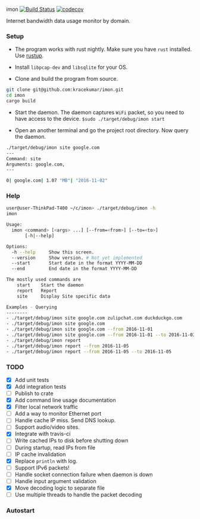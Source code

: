 imon [![Build Status](https://travis-ci.org/kracekumar/imon.svg)](https://travis-ci.org/kracekumar/imon) [![codecov](https://codecov.io/gh/kracekumar/imon/branch/master/graph/badge.svg)](https://codecov.io/gh/kracekumar/imon)

Internet bandwidth data usage monitor by domain.

### Setup

- The program works with rust nightly. Make sure you have `rust` installed.
Use [rustup](https://www.rustup.rs).

- Install `libpcap-dev` and `libsqlite` for your OS.

- Clone and build the program from source.

``` bash
git clone git@github.com:kracekumar/imon.git
cd imon
cargo build
```

- Start the daemon. The daemon captures `WiFi` packet, so you need to have access to the device.
`$sudo ./target/debug/imon start`

- Open an another terminal and go the project root directory. Now query the daemon.

```bash
./target/debug/imon site google.com
---
Command: site
Arguments: google.com,
---

0| google.com| 1.07 "MB"| "2016-11-02"
```

### Help

```bash
user@user-ThinkPad-T400 ~/c/imon> ./target/debug/imon -h
imon

Usage:
  imon <command> [<args> ...] [--from=<from>] [--to=<to>]
       [-h|--help]

Options:
  -h --help     Show this screen.
  --version     Show version. # Not yet implemented
  --start       Start date in the format YYYY-MM-DD
  --end         End date in the format YYYY-MM-DD

The mostly used commands are
    start    Start the daemon
    report   Report
    site     Display Site specific data

Examples - Querying
--------
- ./target/debug/imon site google.com zulipchat.com duckduckgo.com
- ./target/debug/imon site google.com
- ./target/debug/imon site google.com --from 2016-11-01
- ./target/debug/imon site google.com --from 2016-11-01 --to 2016-11-03
- ./target/debug/imon report
- ./target/debug/imon report --from 2016-11-05
- ./target/debug/imon report --from 2016-11-05 --to 2016-11-05

```

### TODO

- [x] Add unit tests
- [x] Add integration tests
- [ ] Publish to crate
- [X] Add command line usage documentation
- [X] Filter local network traffic
- [ ] Add a way to monitor Ethernet port
- [ ] Handle cache IP miss. Send DNS lookup.
- [ ] Support audio/video sites.
- [x] Integrate with travis-ci
- [ ] Write cached IPs to disk before shutting down
- [ ] During startup, read IPs from file
- [ ] IP cache invalidation
- [X] Replace `println` with log.
- [ ] Support IPv6 packets!
- [ ] Handle socket connection failure when daemon is down
- [ ] Handle input argument validation
- [X] Move decoding logic to separate file
- [ ] Use multiple threads to handle the packet decoding

### Autostart
